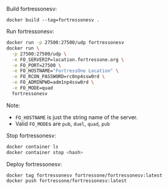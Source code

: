 Build fortressonesv:

```
docker build --tag=fortressonesv .
```


Run fortressonesv:

```sh
docker run -p 27500:27500/udp fortressonesv
docker run \
  -p 27500:27500/udp \
  -e FO_SERVERIP=location.fortressone.org \
  -e FO_PORT=27500 \
  -e FO_HOSTNAME="FortressOne Location" \
  -e FO_RCON_PASSWORD=rc0np4ssw0rd \
  -e FO_ADMINPWD=adm1np4ssw0rd \
  -e FO_MODE=quad
  fortressonesv
```

Note:
- `FO_HOSTNAME` is just the string name of the server.
- Valid `FO_MODE`s are `pub`, `duel`, `quad`, `pub`


Stop fortressonesv:

```sh
docker container ls
docker container stop <hash>
```


Deploy fortressonesv:

```sh
docker tag fortressonesv fortressone/fortressonesv:latest
docker push fortressone/fortressonesv:latest
```
